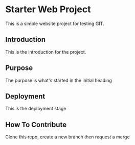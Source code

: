 # Starter Web Project

This is a simple website project for testing GIT.

## Introduction

This is the introduction for the project.

## Purpose

The purpose is what's started in the initial heading

## Deployment

This is the deployment stage

## How To Contribute

Clone this repo, create a new branch then request a merge